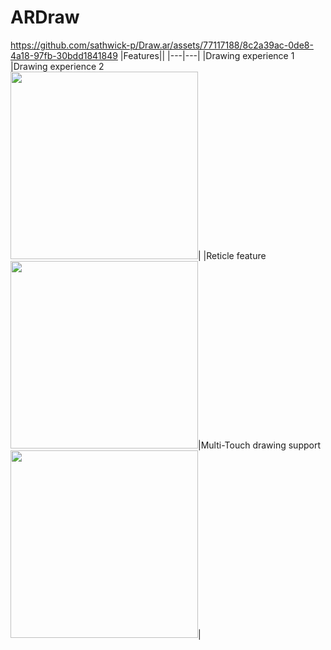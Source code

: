 # ARDraw





https://github.com/sathwick-p/Draw.ar/assets/77117188/8c2a39ac-0de8-4a18-97fb-30bdd1841849
|Features||
|---|---|
|Drawing experience 1 </br>|Drawing experience 2 </br><img src="color.mp4" width="300">|
|Reticle feature </br><img src="https://github.com/dilmerv/ARDraw/blob/master/docs/images/demo_3.gif" width="300">|Multi-Touch drawing support </br><img src="https://github.com/dilmerv/ARDraw/blob/master/docs/images/demo_4.gif" width="300">|
